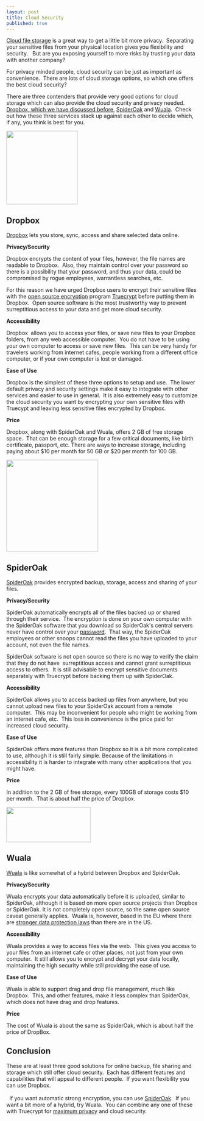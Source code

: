 ```yaml
---
layout: post
title: Cloud Security
published: true
---
```

<p><a href="http://www.howtovanish.com/2012/01/cloud-security/" target="_blank">Cloud file storage</a> is a great way to get a little bit more privacy.  Separating your sensitive files from your physical location gives you flexibility and security.   But are you exposing yourself to more risks by trusting your data with another company?</p>
<p>For privacy minded people, cloud security can be just as important as convenience.  There are lots of cloud storage options, so which one offers the best cloud security?</p>
<p>There are three contenders that provide very good options for cloud storage which can also provide the cloud security and privacy needed.  <a href="http://www.howtovanish.com/2010/11/how-to-use-dropbox-truecrypt-transfer-files/" target="_blank">Dropbox, which we have discussed before</a>, <a href="http://www.howtovanish.com/SpiderOak">SpiderOak</a> and <a href="http://www.wuala.com/" target="_blank">Wuala</a>.  Check out how these three services stack up against each other to decide which, if any, you think is best for you.</p>
<p><a href="http://www.howtovanish.com/wp-content/uploads/2012/01/dropbox_logo.jpg"><img class="aligncenter size-medium wp-image-3389" title="dropbox_logo" src="{{ site.baseurl }}/images/dropbox_logo-291x300.jpg" alt="" width="187" height="193" /></a></p>
<h2>Dropbox</h2>
<p><a href="http://www.howtovanish.com/dropbox">Dropbox</a> lets you store, sync, access and share selected data online.</p>
<p><strong>Privacy/Security</strong></p>
<p>Dropbox encrypts the content of your files, however, the file names are readable to Dropbox.  Also, they maintain control over your password so there is a possibility that your password, and thus your data, could be compromised by rogue employees, warrantless searches, etc.</p>
<p>For this reason we have urged Dropbox users to encrypt their sensitive files with the <a href="http://www.truecrypt.org/" target="_blank">open source encryption</a> program <a href="http://www.howtovanish.com/2010/10/avoid-attorney-malpractice-use-free-encryption-software/" target="_blank">Truecrypt</a> before putting them in Dropbox.  Open source software is the most trustworthy way to prevent surreptitious access to your data and get more cloud security.</p>
<p><strong>Accessibility</strong></p>
<p>Dropbox  allows you to access your files, or save new files to your Dropbox folders, from any web accessible computer.  You do not have to be using your own computer to access or save new files.  This can be very handy for travelers working from internet cafes, people working from a different office computer, or if your own computer is lost or damaged.</p>
<p><strong>Ease of Use</strong></p>
<p>Dropbox is the simplest of these three options to setup and use.  The lower default privacy and security settings make it easy to integrate with other services and easier to use in general.  It is also extremely easy to customize the cloud security you want by encrypting your own sensitive files with Truecypt and leaving less sensitive files encrypted by Dropbox.</p>
<p><strong>Price</strong></p>
<p>Dropbox, along with SpiderOak and Wuala, offers 2 GB of free storage space.  That can be enough storage for a few critical documents, like birth certificate, passport, etc. There are ways to increase storage, including paying about $10 per month for 50 GB or $20 per month for 100 GB.</p>
<p><a href="http://www.howtovanish.com/wp-content/uploads/2012/01/SpiderOak.jpg"><img class="aligncenter size-medium wp-image-3392" title="SpiderOak" src="{{ site.baseurl }}/images/SpiderOak-300x300.jpg" alt="" width="241" height="241" /></a></p>
<h2>SpiderOak</h2>
<p><a href="http://www.howtovanish.com/SpiderOak">SpiderOak</a> provides encrypted backup, storage, access and sharing of your files.</p>
<p><strong>Privacy/Security</strong></p>
<p>SpiderOak automatically encrypts all of the files backed up or shared through their service.  The encryption is done on your own computer with the SpiderOak software that you download so SpiderOak's central servers never have control over your <a href="http://www.howtovanish.com/2011/04/protect-passwords-with-keepass/" target="_blank">password</a>.  That way, the SpiderOak employees or other snoops cannot read the files you have uploaded to your account, not even the file names.</p>
<p>SpiderOak software is not open source so there is no way to verify the claim that they do not have  surreptitious access and cannot grant surreptitious access to others.  It is still advisable to encrypt sensitive documents separately with Truecrypt before backing them up with SpiderOak.</p>
<p><strong>Accessibility</strong></p>
<p>SpiderOak allows you to access backed up files from anywhere, but you cannot upload new files to your SpiderOak account from a remote computer.  This may be inconvenient for people who might be working from an internet cafe, etc.  This loss in convenience is the price paid for increased cloud security.</p>
<p><strong>Ease of Use</strong></p>
<p>SpiderOak offers more features than Dropbox so it is a bit more complicated to use, although it is still fairly simple. Because of the limitations in accessibility it is harder to integrate with many other applications that you might have.</p>
<p><strong>Price</strong></p>
<p>In addition to the 2 GB of free storage, every 100GB of storage costs $10 per month.  That is about half the price of Dropbox.</p>
<p><a href="http://www.howtovanish.com/wp-content/uploads/2012/01/wuala_logo.jpg"><img class="aligncenter size-medium wp-image-3393" title="wuala_logo-SIMPLE" src="{{ site.baseurl }}/images/wuala_logo-300x126.jpg" alt="" width="221" height="92" /></a></p>
<h2>Wuala</h2>
<p><a href="http://www.wuala.com/" target="_blank">Wuala</a> is like somewhat of a hybrid between Dropbox and SpiderOak.</p>
<p><strong>Privacy/Security</strong></p>
<p>Wuala encrypts your data automatically before it is uploaded, similar to SpiderOak, although it is based on more open source projects than Dropbox or SpiderOak. It is not completely open source, so the same open source caveat generally applies.  Wuala is, however, based in the EU where there are <a href="http://en.wikipedia.org/wiki/Data_Protection_Directive" target="_blank">stronger data protection laws</a> than there are in the US.</p>
<p><strong>Accessibility</strong></p>
<p>Wuala provides a way to access files via the web.  This gives you access to your files from an internet cafe or other places, not just from your own computer.  It still allows you to encrypt and decrypt your data locally, maintaining the high security while still providing the ease of use.</p>
<p><strong>Ease of Use</strong></p>
<p>Wuala is able to support drag and drop file management, much like Dropbox.  This, and other features, make it less complex than SpiderOak, which does not have drag and drop features.</p>
<p><strong>Price</strong></p>
<p>The cost of Wuala is about the same as SpiderOak, which is about half the price of DropBox.</p>
<h2>Conclusion</h2>
<p>These are at least three good solutions for online backup, file sharing and storage which still offer cloud security.  Each has different features and capabilities that will appeal to different people.  If you want flexibility you can use Dropbox. <br/><br/>  If you want automatic strong encryption, you can use <a href="http://www.howtovanish.com/SpiderOak">SpiderOak</a>.  If you want a bit more of a hybrid, try Wuala.  You can combine any one of these with Truecrypt for <a href="http://www.howtovanish.com/products/how-to-vanish-book/" target="_blank">maximum privacy</a> and cloud security.</p>
